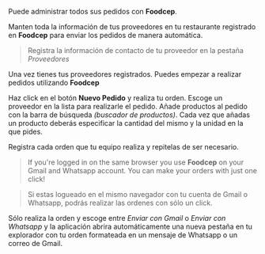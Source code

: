 Puede administrar todos sus pedidos con **Foodcep**. 

Manten toda la información de tus proveedores en tu restaurante registrado en **Foodcep** para enviar los pedidos de manera automática.

> Registra la información de contacto de tu proveedor en la pestaña *Proveedores*

Una vez tienes tus proveedores registrados. Puedes empezar a realizar pedidos utilizando **Foodcep**

Haz click en el botón **Nuevo Pedido** y realiza tu orden. Escoge un proveedor en la lista para realizarle el pedido. Añade productos al pedido con la barra de búsqueda *(buscador de productos)*. Cada vez que añadas un producto deberás especificar la cantidad del mismo y la unidad en la que pides.

Registra cada orden que tu equipo realiza y repitelas de ser necesario.

> If you're logged in on the same browser you use **Foodcep** on your Gmail and Whatsapp account. You can make your orders with just one click!

> Si estas logueado en el mismo navegador con tu cuenta de Gmail o Whatsapp, podrás realizar las ordenes con sólo un click.

Sólo realiza la orden y escoge entre *Enviar con Gmail* o *Enviar con Whatsapp* y la aplicación abrira automáticamente una nueva pestaña en tu explorador con tu orden formateada en un mensaje de Whatsapp o un correo de Gmail.
